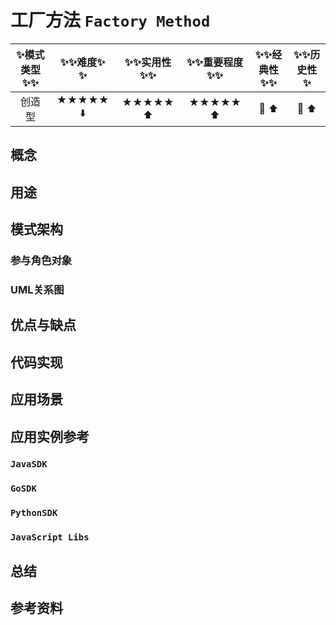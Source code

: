 # 工厂方法 `Factory Method`

| :sparkles:模式类型:sparkles::sparkles:|:sparkles::sparkles:难度:sparkles:  :sparkles: | :sparkles::sparkles:实用性:sparkles::sparkles: | :sparkles::sparkles:重要程度:sparkles::sparkles: |  :sparkles::sparkles:经典性:sparkles::sparkles: | :sparkles::sparkles:历史性:sparkles: |
| :----------------------------------------: | :-----------------------------------------------: | :-------------------------------------------------: | :----------------------------------------------------: | :--------------------------------------------------: | :--------------------------------------: |
|          创造型                                  |                ★★★★★ :arrow_down:                 |                  ★★★★★ :arrow_up:                   |                    ★★★★★ :arrow_up:                    |              :green_heart:  :arrow_up:               |        :green_heart:  :arrow_up:         |

## 概念


## 用途



## 模式架构



### 参与角色对象



### UML关系图



## 优点与缺点



## 代码实现



## 应用场景



## 应用实例参考

### `JavaSDK` 

### `GoSDK`

### `PythonSDK`

### `JavaScript Libs`



## 总结



## 参考资料





